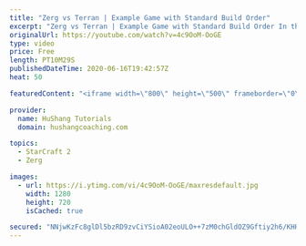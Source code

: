 ```yaml
---
title: "Zerg vs Terran | Example Game with Standard Build Order"
excerpt: "Zerg vs Terran | Example Game with Standard Build Order In this guide we learn how to defend early Terran attacks.  Coaching -------------------------------------------------------------------------- Interested in Starcraft lessons? Check out my website! I would love to help you improve and reach your"
originalUrl: https://youtube.com/watch?v=4c9OoM-OoGE
type: video
price: Free
length: PT10M29S
publishedDateTime: 2020-06-16T19:42:57Z
heat: 50

featuredContent: "<iframe width=\"800\" height=\"500\" frameborder=\"0\" src=\"https://www.youtube.com/embed/4c9OoM-OoGE\" allow=\"accelerometer; autoplay; encrypted-media; gyroscope; picture-in-picture\" allowfullscreen></iframe>"

provider:
  name: HuShang Tutorials
  domain: hushangcoaching.com

topics:
  - StarCraft 2
  - Zerg

images:
  - url: https://i.ytimg.com/vi/4c9OoM-OoGE/maxresdefault.jpg
    width: 1280
    height: 720
    isCached: true

secured: "NNjwKzFc8glDl5bzRD9zvCiYSioA02eoULO++7zM0chGldOZ9Gftiy2h6/KHH7+Wt5iZUD153YWAkzJTDA1jvIo/X2UdWuWORYi/BAOupXTJ3XmvGv7O+3VqWo1zAR/fsmCQh4heiZn/MT+gxg/aFGNoLBOR1D5N5HbhVbNNMFyeXkUCDHTDfEiCsUpqvQuVY75csMnvEFdtqpuhqPRzhlG7ellwKsO1kO+Jhbha5EVJ40OvFz+tK/+ivHO41TMwr3podPoA6B/gV3f8DAGYrgkQi26/hBm32DajHH+CT/L1CpumOG6AIiG8yPRrr0RbZinbckc9gHtXJ6fG9SGiR2ItnHbaI/s3y1ePfLi7y8/W10/BN9lkLRznNME2sH8/zc9z0dEkAG+9CDDAyLu5kUDYGwc5f8mU7aZqyf432bU=;GY6gW4WKLK1pkF8Lnynifg=="
---
```


